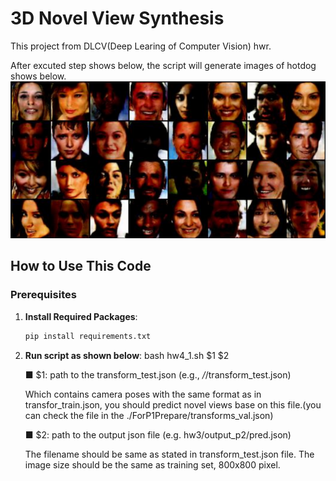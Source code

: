 # 3D Novel View Synthesis

This project from DLCV(Deep Learing of Computer Vision) hwr.

After excuted step shows below, the script will generate images of hotdog shows below.
![Template](https://raw.githubusercontent.com/Cyx06/DLCV_GAN-DDPM-DANN/main/template.png)

## How to Use This Code

### Prerequisites

1. **Install Required Packages**: 
   ```bash
   pip install requirements.txt
    ```
2. **Run script as shown below**:
    bash hw4_1.sh $1 \$2

    ■ $1: path to the transform_test.json (e.g., */*/transform_test.json)

    Which contains camera poses with the same format as in transfor_train.json, you should predict novel views
base on this file.(you can check the file in the ./ForP1Prepare/transforms_val.json)

    ■ $2: path to the output json file (e.g. hw3/output_p2/pred.json)

    The filename should be same as stated in transform_test.json file. The image size should be the same as training
set, 800x800 pixel.